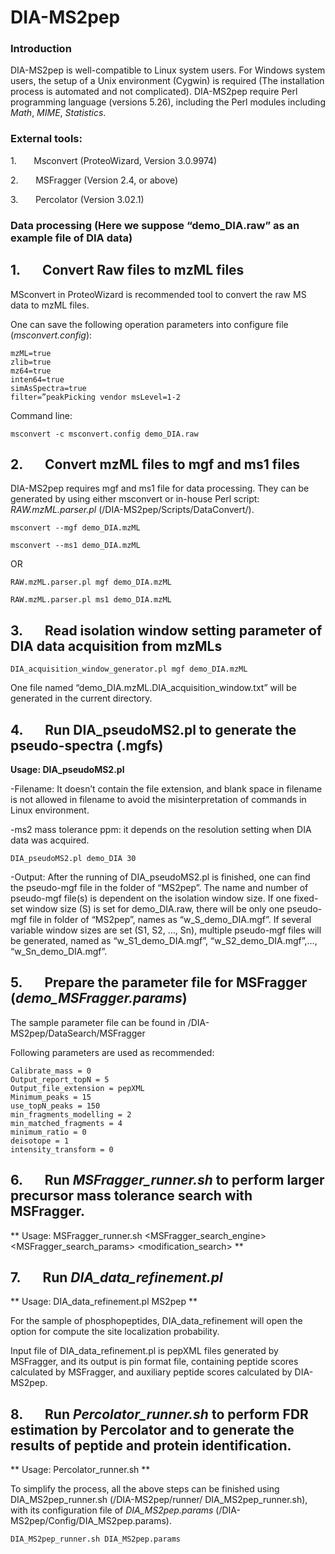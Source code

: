 # DIA-MS2pep

### Introduction
DIA-MS2pep is well-compatible to Linux system users. For Windows system users, the setup of a Unix environment (Cygwin) is required (The installation process is automated and not complicated). DIA-MS2pep require Perl programming language (versions 5.26), including the Perl modules including *Math*, *MIME*, *Statistics*. 

### External tools:
1.       Msconvert (ProteoWizard, Version 3.0.9974)

2.       MSFragger (Version 2.4, or above)

3.       Percolator (Version 3.02.1)

### Data processing (Here we suppose “demo_DIA.raw” as an example file of DIA data)
## 1.       Convert Raw files to mzML files
MSconvert in ProteoWizard is recommended tool to convert the raw MS data to mzML files.

One can save the following operation parameters into configure file (*msconvert.config*):
```
mzML=true
zlib=true
mz64=true
inten64=true
simAsSpectra=true
filter=”peakPicking vendor msLevel=1-2
```
Command line:

`msconvert -c msconvert.config demo_DIA.raw ` 

## 2.       Convert mzML files to mgf and ms1 files
DIA-MS2pep requires mgf and ms1 file for data processing. They can be generated by using either msconvert or in-house Perl script: *RAW.mzML.parser.pl* (/DIA-MS2pep/Scripts/DataConvert/).

`msconvert --mgf demo_DIA.mzML`

`msconvert --ms1 demo_DIA.mzML` 

OR

`RAW.mzML.parser.pl mgf demo_DIA.mzML` 

`RAW.mzML.parser.pl ms1 demo_DIA.mzML` 

## 3.       Read isolation window setting parameter of DIA data acquisition from mzMLs

`DIA_acquisition_window_generator.pl mgf demo_DIA.mzML`

One file named “demo_DIA.mzML.DIA_acquisition_window.txt” will be generated in the current directory.

## 4.       Run DIA_pseudoMS2.pl to generate the pseudo-spectra (.mgfs) 
**Usage: DIA_pseudoMS2.pl <Filename> <ms2 mass tolerance ppm>**

-Filename: It doesn’t contain the file extension, and blank space in filename is not allowed in filename to avoid the misinterpretation of commands in Linux environment.

-ms2 mass tolerance ppm: it depends on the resolution setting when DIA data was acquired.

`DIA_pseudoMS2.pl demo_DIA 30` 

-Output: After the running of DIA_pseudoMS2.pl is finished, one can find the pseudo-mgf file in the folder of “MS2pep”. The name and number of pseudo-mgf file(s) is dependent on the isolation window size. If one fixed-set window size (S) is set for demo_DIA.raw, there will be only one pseudo-mgf file in folder of “MS2pep”, names as “w_S_demo_DIA.mgf”. If several variable window sizes are set (S1, S2, …, Sn), multiple pseudo-mgf files will be generated, named as “w_S1_demo_DIA.mgf”, “w_S2_demo_DIA.mgf”,…, “w_Sn_demo_DIA.mgf”.

## 5.       Prepare the parameter file for MSFragger (*demo_MSFragger.params*)

The sample parameter file can be found in /DIA-MS2pep/DataSearch/MSFragger

Following parameters are used as recommended:

```
Calibrate_mass = 0
Output_report_topN = 5
Output_file_extension = pepXML
Minimum_peaks = 15
use_topN_peaks = 150
min_fragments_modelling = 2
min_matched_fragments = 4
minimum_ratio = 0
deisotope = 1
intensity_transform = 0
```

## 6.       Run *MSFragger_runner.sh* to perform larger precursor mass tolerance search with MSFragger.

** Usage: MSFragger_runner.sh <MSFragger_search_engine> <MSFragger_search_params> <file> <modification_search> **
  

## 7.       Run *DIA_data_refinement.pl*

** Usage: DIA_data_refinement.pl <file> MS2pep <ms1ppm> <ms2ppm> <PTM> <fasta> **

For the sample of phosphopeptides, DIA_data_refinement will open the option for compute the site localization probability. 

Input file of DIA_data_refinement.pl is pepXML files generated by MSFragger, and its output is pin format file, containing peptide scores calculated by MSFragger, and auxiliary peptide scores calculated by DIA-MS2pep.


## 8.       Run *Percolator_runner.sh* to perform FDR estimation by Percolator and to generate the results of peptide and protein identification. 

** Usage: Percolator_runner.sh <Filename> <FASTA file> <PTM> **
  
To simplify the process, all the above steps can be finished using DIA_MS2pep_runner.sh (/DIA-MS2pep/runner/ DIA_MS2pep_runner.sh), with its configuration file of *DIA_MS2pep.params* (/DIA-MS2pep/Config/DIA_MS2pep.params). 

`DIA_MS2pep_runner.sh DIA_MS2pep.params`
